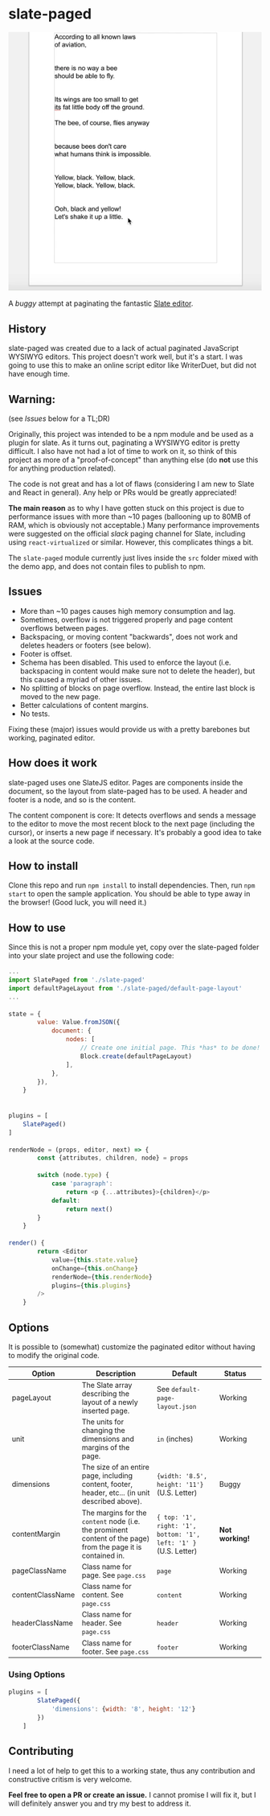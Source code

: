 # slate-paged

![slate-paged preview](https://github.com/tobischw/slate-paged/blob/master/demo.gif)

A _buggy_ attempt at paginating the fantastic [Slate editor](https://github.com/ianstormtaylor/slate).

## History
slate-paged was created due to a lack of actual paginated JavaScript WYSIWYG editors. This project doesn't work well, but it's a start. I was going to use this to make an online script editor like WriterDuet, but did not have enough time.

## Warning:
(see _Issues_ below for a TL;DR)

Originally, this project was intended to be a npm module and be used as a plugin
for slate. As it turns out, paginating a WYSIWYG editor is pretty difficult. I also have not had a lot of time to work on it, so think of this project as more
of a "proof-of-concept" than anything else (do **not** use this for anything production related). 

The code is not great and has a lot of flaws (considering I am new to Slate and React in general). Any help or PRs would be greatly appreciated!

**The main reason** as to why I have gotten stuck on this project is due to performance issues with more than  ~10 pages (ballooning up to 80MB of RAM, which is obviously not acceptable.) Many performance improvements were suggested on the official _slack_ paging channel for Slate, including using `react-virtualized` or similar. However, this complicates things a bit.

The `slate-paged` module currently just lives inside the `src` folder mixed with the demo app, and does not contain files to publish to npm.

## Issues
* More than ~10 pages causes high memory consumption and lag.
* Sometimes, overflow is not triggered properly and page content overflows between pages.
* Backspacing, or moving content "backwards", does not work and deletes headers or footers (see below).
* Footer is offset.
* Schema has been disabled. This used to enforce the layout (i.e. backspacing in content would make sure not to delete the header), but this caused a myriad of other issues.
* No splitting of blocks on page overflow. Instead, the entire last block is moved to the new page.
* Better calculations of content margins.
* No tests.

Fixing these (major) issues would provide us with a pretty barebones but working, paginated editor.

## How does it work
slate-paged uses one SlateJS editor. Pages are components inside the document, so the layout from slate-paged has to be used. A header and footer is a node, and so is the content. 

The content component is core: It detects overflows and sends a message to the editor to move the most recent block to the next page (including the cursor), or inserts a new page if necessary. It's probably a good idea to take a look at the source code.

## How to install
Clone this repo and run `npm install` to install dependencies. Then, run `npm start` to open the sample application. You should be able to type away in the browser! (Good luck, you will need it.)

## How to use
Since this is not a proper npm module yet, copy over the slate-paged folder into your
slate project and use the following code:

```js
...
import SlatePaged from './slate-paged'
import defaultPageLayout from './slate-paged/default-page-layout'
...

state = {
        value: Value.fromJSON({
            document: {
                nodes: [
                    // Create one initial page. This *has* to be done!
                    Block.create(defaultPageLayout)
                ],
            },
        }),
    }


plugins = [
    SlatePaged()
]

renderNode = (props, editor, next) => {
        const {attributes, children, node} = props

        switch (node.type) {
            case 'paragraph':
                return <p {...attributes}>{children}</p>
            default:
                return next()
        }
    }

render() {
        return <Editor
            value={this.state.value}
            onChange={this.onChange}
            renderNode={this.renderNode}
            plugins={this.plugins}
        />
    }

```

## Options
It is possible to (somewhat) customize the paginated editor without having to modify the original code.

| Option           | Description                                                                                                   | Default                                                          | Status  |   |
|------------------|---------------------------------------------------------------------------------------------------------------|------------------------------------------------------------------|---------|---|
| pageLayout       | The Slate array describing the layout of a newly inserted page.                                               | See `default-page-layout.json`                                   | Working |   |
| unit             | The units for changing the dimensions and margins of the page.                                                | `in` (inches)                                                    | Working |   |
| dimensions       | The size of an entire page, including content, footer, header, etc... (in unit described above).              | `{width: '8.5', height: '11'}` (U.S. Letter)                     | Buggy   |   |
| contentMargin    | The margins for the `content` node (i.e. the prominent content of the page) from the page it is contained in. | `{ top: '1', right: '1', bottom: '1', left: '1' }` (U.S. Letter) | **Not working!**   |   |
| pageClassName    | Class name for page. See `page.css`                                                                           | `page`                                                           | Working |   |
| contentClassName | Class name for content. See `page.css`                                                                        | `content`                                                        | Working |   |
| headerClassName  | Class name for header. See `page.css`                                                                         | `header`                                                         | Working |   |
| footerClassName  | Class name for footer. See `page.css`                                                                         | `footer`                                                         | Working |   |


### Using Options
```js
plugins = [
        SlatePaged({
            'dimensions': {width: '8', height: '12'}
        })
    ]
```

## Contributing
I need a lot of help to get this to a working state, thus any contribution and constructive critism is very welcome. 

**Feel free to open a PR or create an issue.** I cannot promise I will fix it, but I will definitely answer you and try my best to address it.